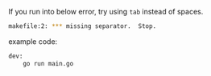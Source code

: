 If you run into below error, try using `tab` instead of spaces.

```bash
makefile:2: *** missing separator.  Stop.
```

example code:
```bash
dev:
	go run main.go
```
